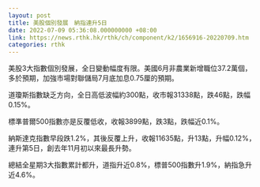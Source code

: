 ```yaml
---
layout: post
title: 美股個別發展　納指連升5日
date: 2022-07-09 05:36:08.000000000 +08:00
link: https://news.rthk.hk/rthk/ch/component/k2/1656916-20220709.htm
categories: rthk
---
```


美股3大指數個別發展，全日變動幅度有限。美國6月非農業新增職位37.2萬個，多於預期，加強市場對聯儲局7月底加息0.75厘的預期。

道瓊斯指數缺乏方向，全日高低波幅約300點，收市報31338點，跌46點，跌幅0.15%。

標準普爾500指數亦是反覆低收，收報3899點，跌3點，跌幅近0.1%。

納斯達克指數早段跌1.2%，其後反覆上升，收報11635點，升13點，升幅0.12%，連升第5日，創去年11月初以來最長升勢。

總結全星期3大指數累計都升，道指升近0.8%，標普500指數升1.9%，納指急升近4.6%。

